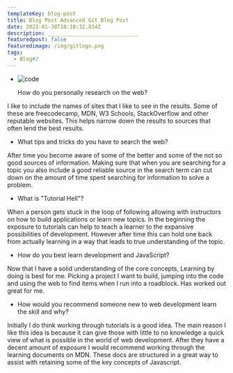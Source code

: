 ```yaml
---
templateKey: blog-post
title: Blog Post Advanced Git Blog Post
date: 2021-01-30T18:10:32.834Z
description: _____________________________
featuredpost: false
featuredimage: /img/gitlogo.png
tags:
  - Blog#2
---
```

* ![code](/img/to-code-or-not-to-code.jpg "code")

  How do you personally research on the web?

I like to include the names of sites that I like to see in the results. Some of these are freecodecamp, MDN, W3 Schools, StackOverflow and other reputable websites. This helps narrow down the results to sources that often lend the best results.

* What tips and tricks do you have to search the web?

After time you become aware of some of the better and some of the not so good sources of information. Making sure that when you are searching for a topic you also include a good reliable source in the search term can cut down on the amount of time spent searching for information to solve a problem.

* What is "Tutorial Hell"?

When a person gets stuck in the loop of following allowing with instructors on how to build applications or learn new topics. In the beginning the exposure to tutorials can help to teach a learner to the expansive possibilities of development. However after time this can hold one back from actually learning in a way that leads to true understanding of the topic.

* How do you best learn development and JavaScript?

Now that I have a solid understanding of the core concepts, Learning by doing is best for me. Picking a project I want to build, jumping into the code and using the web to find items when I run into a roadblock. Has worked out great for me.

* How would you recommend someone new to web development learn the skill and why?

Initially I do think working through tutorials is a good idea. The main reason I like this idea is because it can give those with little to no knowledge a quick view of what is possible in the world of web development. After they have a decent amount of exposure I would recommend working through the learning documents on MDN. These docs are structured in a great way to assist with retaining some of the key concepts of Javascript.